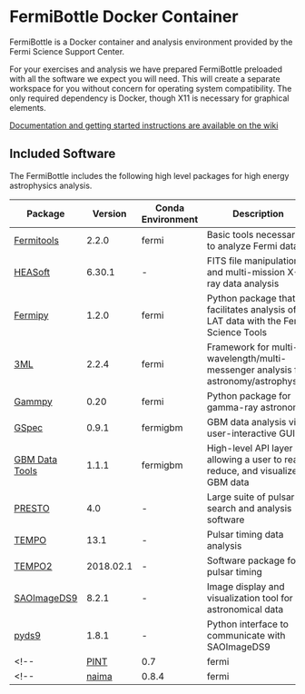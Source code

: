 # FermiBottle Docker Container

FermiBottle is a Docker container and analysis environment provided by the Fermi Science Support Center. 

For your exercises and analysis we have prepared FermiBottle preloaded with all the software we expect you will need. This will create a separate workspace for you without concern for operating system compatibility. The only required dependency is Docker, though X11 is necessary for graphical elements.

[Documentation and getting started instructions are available on the wiki](https://github.com/fermi-lat/FermiBottle/wiki)

## Included Software

The FermiBottle includes the following high level packages for high energy astrophysics analysis.

| Package                                                              | Version   | Conda Environment | Description |
| -------                                                              | -------   | ----------------- | ----------------- |
| [Fermitools](https://github.com/fermi-lat/Fermitools-conda/wiki)     | 2.2.0    | fermi             | Basic tools necessary to analyze Fermi data|
| [HEASoft](https://heasarc.gsfc.nasa.gov/lheasoft/)                   | 6.30.1    | -                 | FITS file manipulation and multi-mission X-ray data analysis|
| [Fermipy](https://fermipy.readthedocs.io/en/latest/)                 | 1.2.0     | fermi             | Python package that facilitates analysis of LAT data with the Fermi Science Tools |
| [3ML](https://github.com/threeml/threeML)                            | 2.2.4     | fermi             | Framework for multi-wavelength/multi-messenger analysis for astronomy/astrophysics|
| [Gammpy](https://gammapy.org/)                                       | 0.20      | fermi             | Python package for gamma-ray astronomy |
| [GSpec](https://fermi.gsfc.nasa.gov/ssc/data/analysis/gbm/)          | 0.9.1     | fermigbm          | GBM data analysis via a user-interactive GUI |
| [GBM Data Tools](https://fermi.gsfc.nasa.gov/ssc/data/analysis/gbm/) | 1.1.1     | fermigbm          | High-level API layer allowing a user to read, reduce, and visualize GBM data|
| [PRESTO](https://github.com/scottransom/presto)                      | 4.0       | -                 | Large suite of pulsar search and analysis software|
| [TEMPO](http://tempo.sourceforge.net/)                               | 13.1      | -                 | Pulsar timing data analysis|
| [TEMPO2](https://www.atnf.csiro.au/research/pulsar/tempo2/)          | 2018.02.1 | -                 | Software package for pulsar timing|
| [SAOImageDS9](https://github.com/SAOImageDS9/SAOImageDS9)            | 8.2.1     | -                 | Image display and visualization tool for astronomical data|
| [pyds9](http://hea-www.harvard.edu/RD/pyds9/)                        | 1.8.1     | -                 | Python interface to communicate with SAOImageDS9|
<!-- | [PINT](https://pypi.org/project/pint-pulsar/)                        | 0.7       | fermi             | Project to develop a new pulsar timing solution based on python and modern libraries | -->
<!-- | [naima](https://naima.readthedocs.io/en/latest/)                     | 0.8.4     | fermi             | Python package for computation of non-thermal radiation from relativistic particle populations | -->
